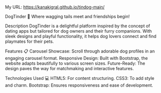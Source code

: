 My URL: https://kanakigral.github.io/tindog-main/

DogTinder 🐾
Where wagging tails meet and friendships begin!

Description
DogTinder is a delightful platform inspired by the concept of dating apps but tailored for dog owners and their furry companions. With sleek designs and playful functionality, it helps dog lovers connect and find playmates for their pets.

Features 📋
Carousel Showcase: Scroll through adorable dog profiles in an engaging carousel format.
Responsive Design: Built with Bootstrap, the website adapts beautifully to various screen sizes.
Future-Ready: The design paves the way for matchmaking and interactive features.

Technologies Used 💻
HTML5: For content structuring.
CSS3: To add style and charm.
Bootstrap: Ensures responsiveness and ease of development.
